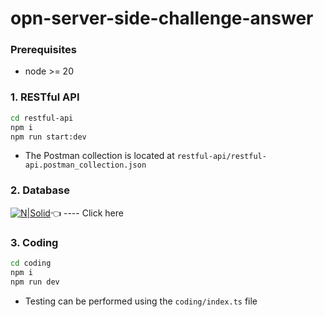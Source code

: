# opn-server-side-challenge-answer

### Prerequisites

- node >= 20

### 1. RESTful API

```sh
cd restful-api
npm i
npm run start:dev
```

- The Postman collection is located at `restful-api/restful-api.postman_collection.json`

### 2. Database

[![N|Solid](https://blog.dbdiagram.io/content/images/size/w300/2020/04/dbdiagram_logo_text_720.png)](https://dbdiagram.io/d/My-store-66c77f6aa346f9518cd35fa3)👈 ---- Click here

### 3. Coding

```sh
cd coding
npm i
npm run dev
```

- Testing can be performed using the `coding/index.ts` file
